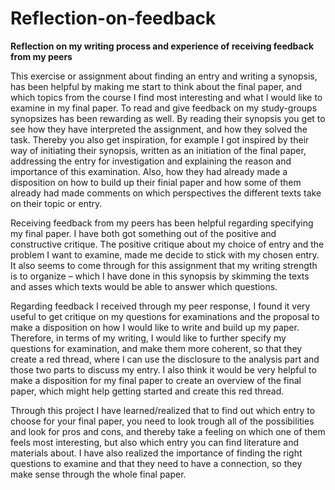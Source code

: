 # Reflection-on-feedback

**Reflection on my writing process and experience of receiving feedback from my peers**

This exercise or assignment about finding an entry and writing a synopsis, has been helpful by making me start to think about the final paper, and which topics from the course I find most interesting and what I would like to examine in my final paper.
To read and give feedback on my study-groups synopsizes has been rewarding as well. By reading their synopsis you get to see how they have interpreted the assignment, and how they solved the task. Thereby you also get inspiration, for example I got inspired by their way of initiating their synopsis, written as an initiation of the final paper, addressing the entry for investigation and explaining the reason and importance of this examination. Also, how they had already made a disposition on how to build up their finial paper and how some of them already had made comments on which perspectives the different texts take on their topic or entry.  

Receiving feedback from my peers has been helpful regarding specifying my final paper. I have both got something out of the positive and constructive critique. The positive critique about my choice of entry and the problem I want to examine, made me decide to stick with my chosen entry.
It also seems to come through for this assignment that my writing strength is to organize – which I have done in this synopsis by skimming the texts and asses which texts would be able to answer which questions.

Regarding feedback I received through my peer response, I found it very useful to get critique on my questions for examinations and the proposal to make a disposition on how I would like to write and build up my paper. Therefore, in terms of my writing, I would like to further specify my questions for examination, and make them more coherent, so that they create a red thread, where I can use the disclosure to the analysis part and those two parts to discuss my entry. 
I also think it would be very helpful to make a disposition for my final paper to create an overview of the final paper, which might help getting started and create this red thread. 

Through this project I have learned/realized that to find out which entry to choose for your final paper, you need to look trough all of the possibilities and look for pros and cons, and thereby take a feeling on which one of them feels most interesting, but also which entry you can find literature and materials about. I have also realized the importance of finding the right questions to examine and that they need to have a connection, so they make sense through the whole final paper.




